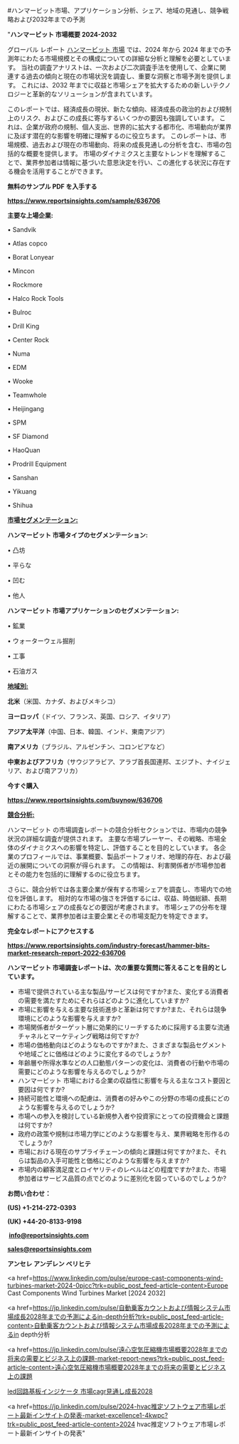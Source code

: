 #ハンマービット市場、アプリケーション分析、シェア、地域の見通し、競争戦略および2032年までの予測

"<strong>ハンマービット 市場概要 2024-2032</strong>

グローバル レポート <a href=https://www.reportsinsights.com/sample/636706>ハンマービット 市場</a> では、2024 年から 2024 年までの予測年にわたる市場規模とその構成についての詳細な分析と理解を必要としています。 当社の調査アナリストは、一次および二次調査手法を使用して、企業に関連する過去の傾向と現在の市場状況を調査し、重要な洞察と市場予測を提供します。 これには、2032 年までに収益と市場シェアを拡大​​するための新しいテクノロジーと革新的なソリューションが含まれています。

このレポートでは、経済成長の現状、新たな傾向、経済成長の政治的および規制上のリスク、およびこの成長に寄与するいくつかの要因も強調しています。 これは、企業が政府の規制、個人支出、世界的に拡大する都市化、市場動向が業界に及ぼす潜在的な影響を明確に理解するのに役立ちます。 このレポートは、市場規模、過去および現在の市場動向、将来の成長見通しの分析を含む、市場の包括的な概要を提供します。 市場のダイナミクスと主要なトレンドを理解することで、業界参加者は情報に基づいた意思決定を行い、この進化する状況に存在する機会を活用することができます。

<strong><b>無料のサンプル PDF を入手する</b></strong>

<a href=https://www.reportsinsights.com/sample/636706><strong><u>https://www.reportsinsights.com/sample/636706</u></strong></a>

<strong>主要な上場企業:</strong>

• Sandvik

• Atlas copco

• Borat Lonyear

• Mincon

• Rockmore

• Halco Rock Tools

• Bulroc

• Drill King

• Center Rock

• Numa

• EDM

• Wooke

• Teamwhole

• Heijingang

• SPM

• SF Diamond

• HaoQuan

• Prodrill Equipment

• Sanshan

• Yikuang

• Shihua

<strong><u>市場セグメンテーション</u></strong><strong><u>:</u></strong>

<strong>ハンマービット 市場タイプのセグメンテーション:</strong>

• 凸坊

• 平らな

• 凹む

• 他人

<strong>ハンマービット 市場アプリケーションのセグメンテーション:</strong>

• 鉱業

• ウォーターウェル掘削

• 工事

• 石油ガス

<strong><u>地域別</u></strong><strong><u>:</u></strong>

<strong>北米</strong>（米国、カナダ、およびメキシコ）

<strong>ヨーロッパ</strong>（ドイツ、フランス、英国、ロシア、イタリア）

<strong>アジア太平洋</strong>（中国、日本、韓国、インド、東南アジア）

<strong>南アメリカ</strong>（ブラジル、アルゼンチン、コロンビアなど）

<strong>中東およびアフリカ</strong>（サウジアラビア、アラブ首長国連邦、エジプト、ナイジェリア、および南アフリカ）

<strong>今すぐ購入</strong>

<a href=https://www.reportsinsights.com/buynow/636706><strong><u>https://www.reportsinsights.com/buynow/636706</u></strong></a>

<strong><u>競合分析:</u></strong>

ハンマービット の市場調査レポートの競合分析セクションでは、市場内の競争状況の詳細な調査が提供されます。 主要な市場プレーヤー、その戦略、市場全体のダイナミクスへの影響を特定し、評価することを目的としています。 各企業のプロフィールでは、事業概要、製品ポートフォリオ、地理的存在、および最近の展開についての洞察が得られます。 この情報は、利害関係者が市場参加者とその能力を包括的に理解するのに役立ちます。

さらに、競合分析では各主要企業が保有する市場シェアを調査し、市場内での地位を評価します。 相対的な市場の強さを評価するには、収益、時価総額、長期にわたる市場シェアの成長などの要因が考慮されます。 市場シェアの分布を理解することで、業界参加者は主要企業とその市場支配力を特定できます。

<strong>完全なレポートにアクセスする</strong>

<a href=https://www.reportsinsights.com/industry-forecast/hammer-bits-market-research-report-2022-636706><strong><u><b>https://www.reportsinsights.com/industry-forecast/hammer-bits-market-research-report-2022-636706</b></u></strong></a>

<strong><b>ハンマービット 市場調査レポートは、次の重要な質問に答えることを目的としています。</b></strong>
<ul>
  <li>市場で提供されている主な製品/サービスは何ですか?また、変化する消費者の需要を満たすためにそれらはどのように進化していますか?</li>
  <li>市場に影響を与える主要な技術進歩と革新は何ですか?また、それらは競争環境にどのような影響を与えますか?</li>
  <li>市場関係者がターゲット層に効果的にリーチするために採用する主要な流通チャネルとマーケティング戦略は何ですか?</li>
  <li>市場の価格動向はどのようなものですか?また、さまざまな製品セグメントや地域ごとに価格はどのように変化するのでしょうか?</li>
  <li>年齢層や所得水準などの人口動態パターンの変化は、消費者の行動や市場の需要にどのような影響を与えるのでしょうか?</li>
  <li>ハンマービット 市場における企業の収益性に影響を与える主なコスト要因と要因は何ですか?</li>
  <li>持続可能性と環境への配慮は、消費者の好みやこの分野の市場の成長にどのような影響を与えるのでしょうか?</li>
  <li>市場への参入を検討している新規参入者や投資家にとっての投資機会と課題は何ですか?</li>
  <li>政府の政策や規制は市場力学にどのような影響を与え、業界戦略を形作るのでしょうか?</li>
  <li>市場における現在のサプライチェーンの傾向と課題は何ですか?また、それらは製品の入手可能性と価格にどのような影響を与えますか?</li>
  <li>市場内の顧客満足度とロイヤリティのレベルはどの程度ですか?また、市場参加者はサービス品質の点でどのように差別化を図っているのでしょうか?</li>
</ul>
<strong>お問い合わせ：</strong>

<strong>(US) +1-214-272-0393</strong>

<strong>(UK) +44-20-8133-9198</strong>

<strong> </strong><a href=info@reportsinsights.com><strong><u>info@reportsinsights.com</u></strong></a>

<a href=sales@reportsinsights.com><strong><u>sales@reportsinsights.com</u></strong></a>

<strong>アンセレ アンデレン ベリヒテ</strong>

<a href=https://www.linkedin.com/pulse/europe-cast-components-wind-turbines-market-2024-0pjcc?trk=public_post_feed-article-content>Europe Cast Components Wind Turbines Market [2024 2032]</a>

<a href=https://jp.linkedin.com/pulse/自動乗客カウントおよび情報システム市場成長2028年までの予測によるin-depth分析?trk=public_post_feed-article-content>自動乗客カウントおよび情報システム市場成長2028年までの予測によるin depth分析</a>

<a href=https://jp.linkedin.com/pulse/遠心空気圧縮機市場概要2028年までの将来の需要とビジネス上の課題-market-report-news?trk=public_post_feed-article-content>遠心空気圧縮機市場概要2028年までの将来の需要とビジネス上の課題</a>

<a href=https://www.linkedin.com/pulse/led回路基板インジケータ-市場cagr見通し成長2028-community-market-research/>led回路基板インジケータ 市場cagr見通し成長2028</a>

<a href=https://jp.linkedin.com/pulse/2024-hvac推定ソフトウェア市場レポート最新インサイトの発表-market-excellence1-4kwpc?trk=public_post_feed-article-content>2024 hvac推定ソフトウェア市場レポート最新インサイトの発表</a>"
